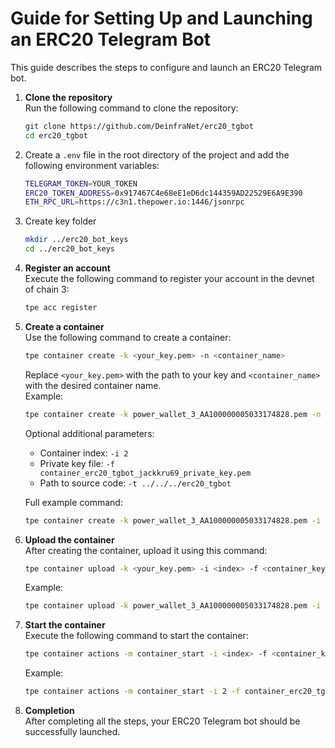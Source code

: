 # Guide for Setting Up and Launching an ERC20 Telegram Bot

This guide describes the steps to configure and launch an ERC20 Telegram bot.


1. **Clone the repository**  
    Run the following command to clone the repository:

   ```bash
   git clone https://github.com/DeinfraNet/erc20_tgbot
   cd erc20_tgbot
   ```

2. Create a `.env` file in the root directory of the project and add the following environment variables:

   ```bash
   TELEGRAM_TOKEN=YOUR_TOKEN
   ERC20_TOKEN_ADDRESS=0x917467C4e68eE1eD6dc144359AD22529E6A9E390
   ETH_RPC_URL=https://c3n1.thepower.io:1446/jsonrpc
   ```

3. Create key folder

   ```bash
   mkdir ../erc20_bot_keys
   cd ../erc20_bot_keys
   ```

2. **Register an account**  
    Execute the following command to register your account in the devnet of chain 3:

   ```bash
   tpe acc register
   ```

3. **Create a container**  
    Use the following command to create a container:

   ```bash
   tpe container create -k <your_key.pem> -n <container_name>
   ```

   Replace `<your_key.pem>` with the path to your key and `<container_name>` with the desired container name.  
    Example:

   ```bash
   tpe container create -k power_wallet_3_AA100000005033174828.pem -n erc20_tgbot_jackkru69
   ```

   Optional additional parameters:

   - Container index: `-i 2`
   - Private key file: `-f container_erc20_tgbot_jackkru69_private_key.pem`
   - Path to source code: `-t ../../../erc20_tgbot`

   Full example command:

   ```bash
   tpe container create -k power_wallet_3_AA100000005033174828.pem -i 2 -f container_erc20_tgbot_jackkru69_private_key.pem -t ../../../erc20_tgbot -c 1
   ```

4. **Upload the container**  
    After creating the container, upload it using this command:

   ```bash
   tpe container upload -k <your_key.pem> -i <index> -f <container_key_file> -t <path>
   ```

   Example:

   ```bash
   tpe container upload -k power_wallet_3_AA100000005033174828.pem -i 2 -f container_erc20_tgbot_jackkru69_private_key.pem -t ../../../erc20_tgbot -c 1 -g "[data,container_erc20_tgbot_jackkru69_private_key_A3BAB1KnpqjkGvOecj2d1C_T6R2GD-rKfmfSyjxW6u2W.pem,power_wallet_3_AA100000005033174828.pem]"
   ```

5. **Start the container**  
    Execute the following command to start the container:

   ```bash
   tpe container actions -m container_start -i <index> -f <container_key_file> -p <parameter>
   ```

   Example:

   ```bash
   tpe container actions -m container_start -i 2 -f container_erc20_tgbot_jackkru69_private_key.pem -p 2
   ```

6. **Completion**  
   After completing all the steps, your ERC20 Telegram bot should be successfully launched.
